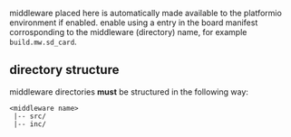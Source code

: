 middleware placed here is automatically made available to the platformio environment if enabled.
enable using a entry in the board manifest corrosponding to the middleware (directory) name, for example `build.mw.sd_card`.

## directory structure

middleware directories **must** be structured in the following way:

```
<middleware name>
 |-- src/
 |-- inc/
```
